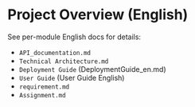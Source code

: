 # Project Overview (English)

See per-module English docs for details:

- `API_documentation.md`
- `Technical Architecture.md`
- `Deployment Guide` (DeploymentGuide_en.md)
- `User Guide` (User Guide English)
- `requirement.md`
- `Assignment.md`
